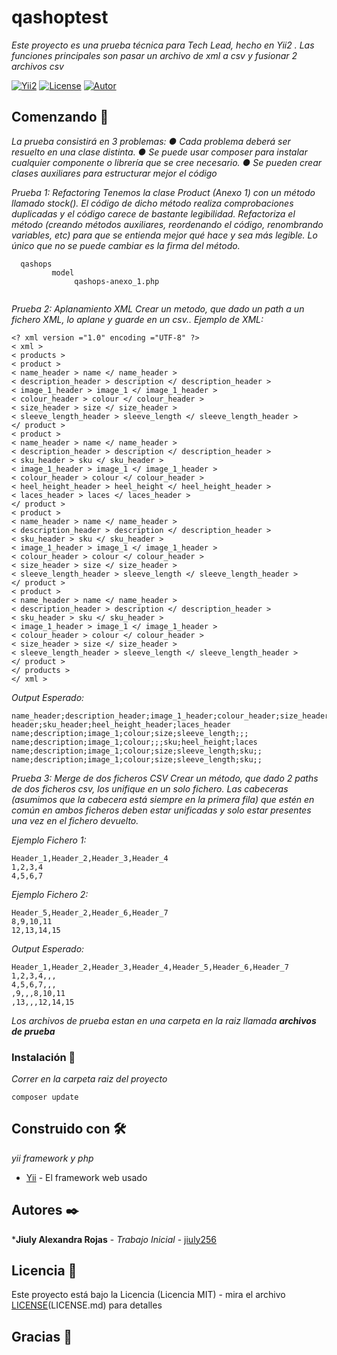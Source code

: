 # qashoptest
_Este proyecto es una prueba técnica para Tech Lead, hecho en Yii2 . Las funciones principales son pasar un archivo de xml a csv y fusionar 2 archivos csv_

[![Yii2](https://img.shields.io/badge/Powered_by-Yii_Framework-green.svg?style=flat)](https://www.yiiframework.com/) 
[![License](https://img.shields.io/badge/license-BSD3-orange.svg)](https://github.com/jiuly256/qashoptest/blob/master/README.md)
[![Autor](https://img.shields.io/badge/creado%20por-Jiuly%20Rojas-ff69b4.svg)](https://jiuly.com.ve/blog/)

## Comenzando 🚀

_La prueba consistirá en 3 problemas:_
_● Cada problema deberá ser resuelto en una clase distinta._
_● Se puede usar composer para instalar cualquier componente o librería que se cree
necesario._
_● Se pueden crear clases auxiliares para estructurar mejor el código_

_Prueba 1: Refactoring
Tenemos la clase Product (Anexo 1) con un método llamado stock(). El código de dicho método
realiza comprobaciones duplicadas y el código carece de bastante legibilidad. Refactoriza el
método (creando métodos auxiliares, reordenando el código, renombrando variables, etc) para
que se entienda mejor qué hace y sea más legible. Lo único que no se puede cambiar es la
firma del método._


```
  qashops
         model
              qashops-anexo_1.php
   

```

_Prueba 2: Aplanamiento XML
Crear un metodo, que dado un path a un fichero XML, lo aplane y guarde en un csv..
Ejemplo de XML:_
```
<? xml version ="1.0" encoding ="UTF-8" ?>
< xml >
< products >
< product >
< name_header > name </ name_header >
< description_header > description </ description_header >
< image_1_header > image_1 </ image_1_header >
< colour_header > colour </ colour_header >
< size_header > size </ size_header >
< sleeve_length_header > sleeve_length </ sleeve_length_header >
</ product >
< product >
< name_header > name </ name_header >
< description_header > description </ description_header >
< sku_header > sku </ sku_header >
< image_1_header > image_1 </ image_1_header >
< colour_header > colour </ colour_header >
< heel_height_header > heel_height </ heel_height_header >
< laces_header > laces </ laces_header >
</ product >
< product >
< name_header > name </ name_header >
< description_header > description </ description_header >
< sku_header > sku </ sku_header >
< image_1_header > image_1 </ image_1_header >
< colour_header > colour </ colour_header >
< size_header > size </ size_header >
< sleeve_length_header > sleeve_length </ sleeve_length_header >
</ product >
< product >
< name_header > name </ name_header >
< description_header > description </ description_header >
< sku_header > sku </ sku_header >
< image_1_header > image_1 </ image_1_header >
< colour_header > colour </ colour_header >
< size_header > size </ size_header >
< sleeve_length_header > sleeve_length </ sleeve_length_header >
</ product >
</ products >
</ xml >
```
_Output Esperado:_
```
name_header;description_header;image_1_header;colour_header;size_header;sleeve_length_
header;sku_header;heel_height_header;laces_header
name;description;image_1;colour;size;sleeve_length;;;
name;description;image_1;colour;;;sku;heel_height;laces
name;description;image_1;colour;size;sleeve_length;sku;;
name;description;image_1;colour;size;sleeve_length;sku;;
```
_Prueba 3: Merge de dos ficheros CSV
Crear un método, que dado 2 paths de dos ficheros csv, los unifique en un solo fichero. Las
cabeceras (asumimos que la cabecera está siempre en la primera fila) que estén en común en
ambos ficheros deben estar unificadas y solo estar presentes una vez en el fichero devuelto._

_Ejemplo Fichero 1:_
```
Header_1,Header_2,Header_3,Header_4
1,2,3,4
4,5,6,7
```

_Ejemplo Fichero 2:_
```
Header_5,Header_2,Header_6,Header_7
8,9,10,11
12,13,14,15
```

_Output Esperado:_
```
Header_1,Header_2,Header_3,Header_4,Header_5,Header_6,Header_7
1,2,3,4,,,
4,5,6,7,,,
,9,,,8,10,11
,13,,,12,14,15
```

_Los archivos de prueba estan en una carpeta en la raiz llamada_ ***archivos de prueba***

### Instalación 🔧

_Correr en la carpeta raiz del proyecto_

```
composer update

```

## Construido con 🛠️

_yii framework y php_

* [Yii](https://www.yiiframework.com/) - El framework web usado


## Autores ✒️


***Jiuly Alexandra Rojas** - *Trabajo Inicial* - [jiuly256](https://github.com/jiuly256)

## Licencia 📄

Este proyecto está bajo la Licencia (Licencia MIT) - mira el archivo [LICENSE](https://github.com/jiuly256/qashoptest/blob/master/LICENSE)(LICENSE.md) para detalles

## Gracias 🎁
